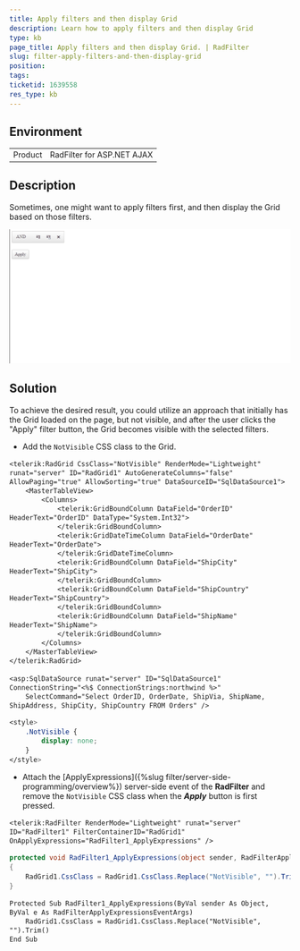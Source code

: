 ```yaml
---
title: Apply filters and then display Grid
description: Learn how to apply filters and then display Grid
type: kb
page_title: Apply filters and then display Grid. | RadFilter
slug: filter-apply-filters-and-then-display-grid
position: 
tags: 
ticketid: 1639558
res_type: kb
---
```


## Environment

<table>
	<tbody>
		<tr>
			<td>Product</td>
			<td>RadFilter for ASP.NET AJAX</td>
		</tr>
	</tbody>
</table>

## Description

Sometimes, one might want to apply filters first, and then display the Grid based on those filters.

![filtearing then displaying the Grid](images/display-grid-after-filtering.gif "filtearing then displaying the Grid")

## Solution

To achieve the desired result, you could utilize an approach that initially has the Grid loaded on the page, but not visible, and after the user clicks the "Apply" filter button, the Grid becomes visible with the selected filters. 

- Add the `NotVisible` CSS class to the Grid.

````ASPX
<telerik:RadGrid CssClass="NotVisible" RenderMode="Lightweight" runat="server" ID="RadGrid1" AutoGenerateColumns="false" AllowPaging="true" AllowSorting="true" DataSourceID="SqlDataSource1">
    <MasterTableView>
        <Columns>
            <telerik:GridBoundColumn DataField="OrderID" HeaderText="OrderID" DataType="System.Int32">
            </telerik:GridBoundColumn>
            <telerik:GridDateTimeColumn DataField="OrderDate" HeaderText="OrderDate">
            </telerik:GridDateTimeColumn>
            <telerik:GridBoundColumn DataField="ShipCity" HeaderText="ShipCity">
            </telerik:GridBoundColumn>
            <telerik:GridBoundColumn DataField="ShipCountry" HeaderText="ShipCountry">
            </telerik:GridBoundColumn>
            <telerik:GridBoundColumn DataField="ShipName" HeaderText="ShipName">
            </telerik:GridBoundColumn>
        </Columns>
    </MasterTableView>
</telerik:RadGrid>

<asp:SqlDataSource runat="server" ID="SqlDataSource1" ConnectionString="<%$ ConnectionStrings:northwind %>"
    SelectCommand="Select OrderID, OrderDate, ShipVia, ShipName, ShipAddress, ShipCity, ShipCountry FROM Orders" />
````
````CSS
<style>
    .NotVisible {
        display: none;
    }
</style>
````

- Attach the [ApplyExpressions]({%slug filter/server-side-programming/overview%}) server-side event of the **RadFilter** and remove the `NotVisible` CSS class when the ***Apply*** button is first pressed.

````ASPX
<telerik:RadFilter RenderMode="Lightweight" runat="server" ID="RadFilter1" FilterContainerID="RadGrid1" OnApplyExpressions="RadFilter1_ApplyExpressions" />
````

````C#
protected void RadFilter1_ApplyExpressions(object sender, RadFilterApplyExpressionsEventArgs e)
{
    RadGrid1.CssClass = RadGrid1.CssClass.Replace("NotVisible", "").Trim();
}
````
````VB
Protected Sub RadFilter1_ApplyExpressions(ByVal sender As Object, ByVal e As RadFilterApplyExpressionsEventArgs)
    RadGrid1.CssClass = RadGrid1.CssClass.Replace("NotVisible", "").Trim()
End Sub
````

 